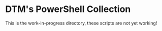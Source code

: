 # DTM's PowerShell Collection

This is the work-in-progress directory, these scripts are not yet working!
